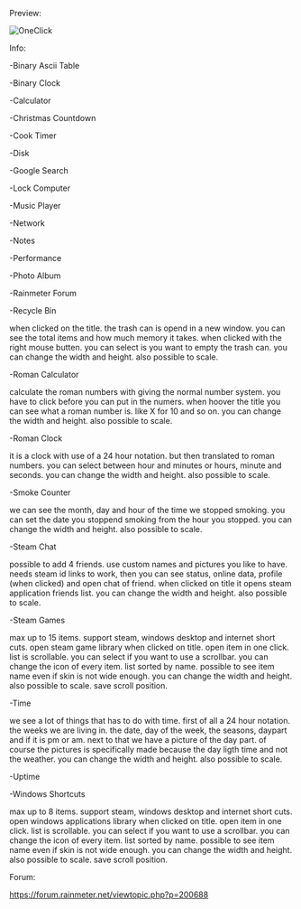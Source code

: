 Preview:



![OneClick](https://user-images.githubusercontent.com/46109964/175830176-10e83fb4-ad10-42e7-9600-afc70a4bfc39.png)



Info:

-Binary Ascii Table

-Binary Clock

-Calculator

-Christmas Countdown

-Cook Timer

-Disk

-Google Search

-Lock Computer

-Music Player

-Network

-Notes

-Performance

-Photo Album

-Rainmeter Forum

-Recycle Bin

when clicked on the title. the trash can is opend in a new window. you can see the total items and how much memory it takes.
when clicked with the right mouse butten. you can select is you want to empty the trash can.
you can change the width and height. also possible to scale.

-Roman Calculator

calculate the roman numbers with giving the normal number system. you have to click before you can put in the numers.
when hoover the title you can see what a roman number is. like X for 10 and so on.
you can change the width and height. also possible to scale.

-Roman Clock

it is a clock with use of a 24 hour notation. but then translated to roman numbers.
you can select between hour and minutes or hours, minute and seconds.
you can change the width and height. also possible to scale.


-Smoke Counter

we can see the month, day and hour of the time we stopped smoking.
you can set the date you stoppend smoking from the hour you stopped.
you can change the width and height. also possible to scale.

-Steam Chat

possible to add 4 friends. use custom names and pictures you like to have. needs steam id links to work,
then you can see status, online data, profile (when clicked) and open chat of friend.
when clicked on title it opens steam application friends list.
you can change the width and height. also possible to scale.

-Steam Games

max up to 15 items. support steam, windows desktop and internet short cuts.
open steam game library when clicked on title.
open item in one click.
list is scrollable. you can select if you want to use a scrollbar.
you can change the icon of every item.
list sorted by name.
possible to see item name even if skin is not wide enough.
you can change the width and height. also possible to scale.
save scroll position.

-Time

we see a lot of things that has to do with time. first of all a 24 hour notation. the weeks we are living in. the date, day of the week, the seasons, daypart and if it is pm or am. next to that we have a picture of the day part. of course the pictures is specifically made because the day ligth time and not the weather.
you can change the width and height. also possible to scale.

-Uptime

-Windows Shortcuts

max up to 8 items. support steam, windows desktop and internet short cuts.
open windows applications library when clicked on title.
open item in one click.
list is scrollable. you can select if you want to use a scrollbar.
you can change the icon of every item.
list sorted by name.
possible to see item name even if skin is not wide enough.
you can change the width and height. also possible to scale.
save scroll position.




Forum:

https://forum.rainmeter.net/viewtopic.php?p=200688
